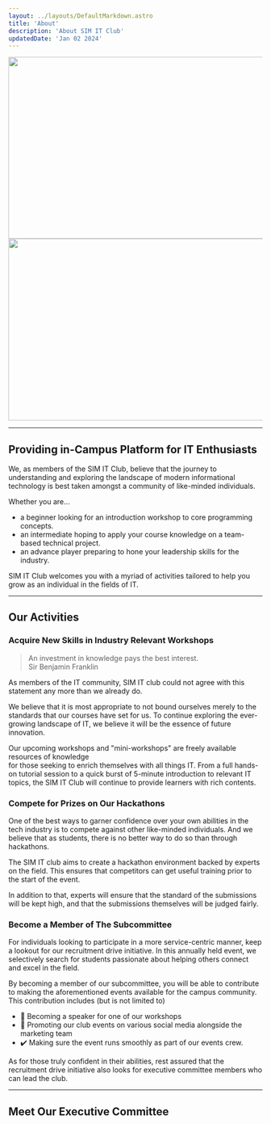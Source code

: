 ```yaml
---
layout: ../layouts/DefaultMarkdown.astro
title: 'About'
description: 'About SIM IT Club'
updatedDate: 'Jan 02 2024'
---
```



<img width="720" height="360" src="/placeholder-light.png" class='light-only' alt=""></img>
<img width="720" height="360" src="/placeholder-dark.png" class='dark-only' alt=""></img>



---

## Providing in-Campus Platform for IT Enthusiasts

We, as members of the SIM IT Club,
believe that the journey to understanding and exploring the landscape of modern informational technology 
is best taken amongst a community of like-minded individuals.

Whether you are...

- a beginner looking for an introduction workshop to core programming concepts.
- an intermediate hoping to apply your course knowledge on a team-based technical project.
- an advance player preparing to hone your leadership skills for the industry.

SIM IT Club welcomes you with a myriad of activities tailored to help you grow as an individual in the fields of IT.

---

## Our Activities


### Acquire New Skills in Industry Relevant Workshops

> An investment in knowledge pays the best interest.  
> Sir Benjamin Franklin

As members of the IT community, 
SIM IT club could not agree with this statement any more than we already do.

We believe that it is most appropriate to not bound ourselves 
merely to the standards that our courses have set for us. 
To continue exploring the ever-growing landscape of IT, 
we believe it will be the essence of future innovation.

Our upcoming workshops and "mini-workshops" are freely available resources of knowledge  
for those seeking to enrich themselves with all things IT. 
From a full hands-on tutorial session to a quick burst of 5-minute introduction to relevant IT topics, 
the SIM IT Club will continue to provide learners with rich contents.

### Compete for Prizes on Our Hackathons

One of the best ways to garner confidence over your own abilities in the tech industry is to compete against other like-minded individuals. 
And we believe that as students, 
there is no better way to do so than through hackathons.

The SIM IT club aims to create a hackathon environment backed by experts on the field. 
This ensures that competitors can get useful training prior to the start of the event.

In addition to that, experts will ensure that the standard of the submissions will be kept high, 
and that the submissions themselves will be judged fairly.

### Become a Member of The Subcommittee

For individuals looking to participate in a more service-centric manner, 
keep a lookout for our recruitment drive initiative. 
In this annually held event, 
we selectively search for students passionate about helping others connect and excel in the field.

By becoming a member of our subcommittee, 
you will be able to contribute to making the aforementioned events available for the campus community. 
This contribution includes (but is not limited to)

- 📢 Becoming a speaker for one of our workshops
- 📱 Promoting our club events on various social media alongside the marketing team
- ✔️ Making sure the event runs smoothly as part of our events crew.

As for those truly confident in their abilities, 
rest assured that the recruitment drive initiative also looks for executive committee members who can lead the club.

---

## Meet Our Executive Committee
